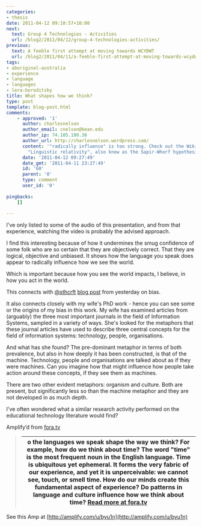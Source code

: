 ```yaml
---
categories:
- thesis
date: 2011-04-12 09:10:57+10:00
next:
  text: Group 4 Technologies - Activities
  url: /blog2/2011/04/12/group-4-technologies-activities/
previous:
  text: A feeble first attempt at moving towards WCYDWT
  url: /blog2/2011/04/11/a-feeble-first-attempt-at-moving-towards-wcydwt/
tags:
- aboriginal-australia
- experience
- language
- languages
- lera-boroditsky
title: What shapes how we think?
type: post
template: blog-post.html
comments:
    - approved: '1'
      author: charlesnelson
      author_email: cnelson@kean.edu
      author_ip: 74.105.180.36
      author_url: http://charlesnelson.wordpress.com/
      content: '"radically influence" is too strong. Check out the Wikipedia article on
        "Linguistic relativity", also know as the Sapir-Whorf hypothesis: http://en.wikipedia.org/wiki/Linguistic_relativity'
      date: '2011-04-12 09:27:49'
      date_gmt: '2011-04-11 23:27:49'
      id: '60'
      parent: '0'
      type: comment
      user_id: '0'
    
pingbacks:
    []
    
---
```

I've only listed to some of the audio of this presentation, and from that experience, watching the video is probably the advised approach.  
  
I find this interesting because of how it undermines the smug confidence of some folk who are so certain that they are objectively correct. That they are logical, objective and unbiased. It shows how the language you speak does appear to radically influence how we see the world.  
  
Which is important because how you see the world impacts, I believe, in how you act in the world.  
  
This connects with [@sthcrft](http://amplify.com/redir_twitter_handle.php?t=@sthcrft) [blog post](http://sarahthorneycroft.wordpress.com/2011/04/11/on-edtech-and-bias/) from yesterday on bias.  
  
It also connects closely with my wife's PhD work - hence you can see some or the origins of my bias in this work. My wife has examined articles from (arguably) the three most important journals in the field of Information Systems, sampled in a variety of ways. She's looked for the metaphors that these journal articles have used to describe three central concepts for the field of information systems: technology, people, organisations.  
  
And what has she found? The pre-dominant metaphor in terms of both prevalence, but also in how deeply it has been constructed, is that of the machine. Technology, people and organisations are talked about as if they were machines. Can you imagine how that might influence how people take action around these concepts, if they see them as machines.  
  
There are two other evident metaphors: organism and culture. Both are present, but significantly less so than the machine metaphor and they are not developed in as much depth.  
  
I've often wondered what a similar research activity performed on the educational technology literature would find?

Amplify’d from [fora.tv](http://fora.tv/fora/showpost.php?p=46540 "http://fora.tv/fora/showpost.php?p=46540")

> |   o the languages we speak shape the way we think? For example, how do we think about time? The word "time" is the most frequent noun in the English language. Time is ubiquitous yet ephemeral. It forms the very fabric of our experience, and yet it is unperceivable: we cannot see, touch, or smell time. How do our minds create this fundamental aspect of experience? Do patterns in language and culture influence how we think about time?  [Read more at fora.tv](http://fora.tv/fora/showpost.php?p=46540 "http://fora.tv/fora/showpost.php?p=46540") |
> | --- |

See this Amp at [http://amplify.com/u/byu1n](http://amplify.com/u/byu1n)